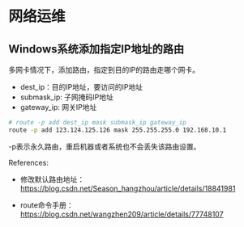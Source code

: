# 网络运维

## Windows系统添加指定IP地址的路由

多网卡情况下，添加路由，指定到目的IP的路由走哪个网卡。

* dest_ip：目的IP地址，要访问的IP地址
* submask_ip: 子网掩码IP地址
* gateway_ip: 网关IP地址

```bash
# route -p add dest_ip mask submask_ip gateway_ip
route -p add 123.124.125.126 mask 255.255.255.0 192.168.10.1
```

-p表示永久路由，重启机器或者系统也不会丢失该路由设置。

References:

* 修改默认路由地址：https://blog.csdn.net/Season_hangzhou/article/details/18841981

* route命令手册：https://blog.csdn.net/wangzhen209/article/details/77748107
